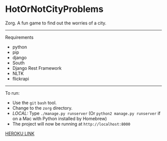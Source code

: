 HotOrNotCityProblems
====================

Zorg. A fun game to find out the worries of a city.

---

Requirements

 - python
 - pip
 - django
 - South
 - Django Rest Framework
 - NLTK
 - flickrapi

---

To run:

 - Use the `git` `bash` tool.
 - Change to the `zorg` directory.
 - *LOCAL:* Type `./manage.py runserver` (Or `python2 manage.py runserver` if on a Mac with Python installed by Homebrew)
 - The project will now be running at `http://localhost:8000`
 
[HEROKU LINK](http://zorg-itc.herokuapp.com)
 
